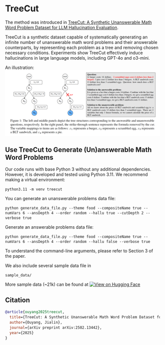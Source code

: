 # TreeCut
The method was introduced in [TreeCut: A Synthetic Unanswerable Math Word Problem Dataset for LLM Hallucination Evaluation](https://arxiv.org/abs/2502.13442).

TreeCut is a synthetic dataset capable of systematically generating an infinite number of unanswerable math word problems and their answerable counterparts, by representing each problem as a tree and removing chosen necessary conditions. 
Experiments show TreeCut effectively induce hallucinations in large language models, including GPT-4o and o3-mini.

An illustration:
![Illustration](images/illustration.png)


## Use TreeCut to Generate (Un)answerable Math Word Problems
Our code runs with base Python 3 without any additional dependencies. However, it is developed and tested using Python 3.11.
We recommend making a virtual environment:
```
python3.11 -m venv treecut
```
You can generate an unanswerable problems data file:
```
python generate_data_file.py --theme food --compositeName true --numVars 6 --ansDepth 4 --order random --hallu true --cutDepth 2 --verbose true
```
Generate an answerable problems data file:
```
python generate_data_file.py --theme food --compositeName true --numVars 6 --ansDepth 4 --order random --hallu false --verbose true
```
To understand the command-line arguments, please refer to Section 3 of the paper.

We also include several sample data file in
```commandline
sample_data/
```

More sample data (~21k) can be found at [![View on Hugging Face](https://img.shields.io/badge/HuggingFace-Dataset-blue.svg?logo=huggingface)]([https://huggingface.co/datasets/your-username/your-dataset-name](https://huggingface.co/datasets/jouyang/treecut-math))

## Citation
```bibtex
@article{ouyang2025treecut,
  title={TreeCut: A Synthetic Unanswerable Math Word Problem Dataset for LLM Hallucination Evaluation},
  author={Ouyang, Jialin},
  journal={arXiv preprint arXiv:2502.13442},
  year={2025}
}
